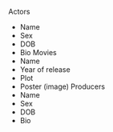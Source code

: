﻿Actors
- Name
- Sex
- DOB
- Bio
Movies
- Name
- Year of release
- Plot
- Poster (image)
Producers
- Name
- Sex
- DOB
- Bio